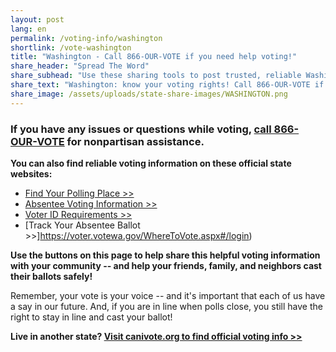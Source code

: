 ```yaml
---
layout: post
lang: en
permalink: /voting-info/washington
shortlink: /vote-washington
title: "Washington - Call 866-OUR-VOTE if you need help voting!"
share_header: "Spread The Word"
share_subhead: "Use these sharing tools to post trusted, reliable Washington voting information!"
share_text: "Washington: know your voting rights! Call 866-OUR-VOTE if you need help voting, or use these official resources."
share_image: /assets/uploads/state-share-images/WASHINGTON.png
---
```

### **If you have any issues or questions while voting, [call 866-OUR-VOTE](tel:8666878683) for nonpartisan assistance.**

**You can also find reliable voting information on these official state websites:**

* [Find Your Polling Place >>](https://voter.votewa.gov/WhereToVote.aspx)
* [Absentee Voting Information >>](https://www.sos.wa.gov/elections/faq_vote_by_mail.aspx)
* [Voter ID Requirements >>](http://www.sos.wa.gov/elections/voters.aspx)
* [Track Your Absentee Ballot >>]https://voter.votewa.gov/WhereToVote.aspx#/login)

**Use the buttons on this page to help share this helpful voting information with your community -- and help your friends, family, and neighbors cast their ballots safely!**

Remember, your vote is your voice -- and it's important that each of us have a say in our future. And, if you are in line when polls close, you still have the right to stay in line and cast your ballot!

**Live in another state? [Visit canivote.org to find official voting info >>](https://canivote.org)**